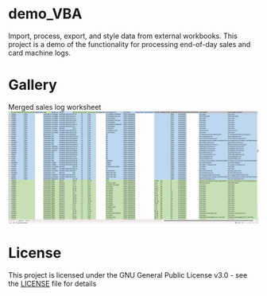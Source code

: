 # demo_VBA
Import, process, export, and style data from external workbooks. This project is a demo of the functionality for processing end-of-day sales and card machine logs.


# Gallery
Merged sales log worksheet    
![Merged sales log worksheet](docs/MergedWorksheet.png)


# License
This project is licensed under the GNU General Public License v3.0 - see the [LICENSE](LICENSE) file for details